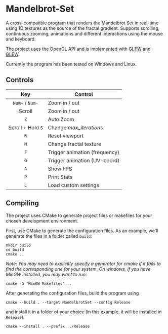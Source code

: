 # Mandelbrot-Set

A cross-compatible program that renders the Mandelbrot Set in real-time using 1D textures as the source of the fractal gradient. Supports scrolling, continuous zooming, animations and different interactions using the mouse and keyboard.

The project uses the OpenGL API and is implemented with [GLFW](https://www.glfw.org/) and [GLEW](https://glew.sourceforge.net/).

Currently the program has been tested on Windows and Linux.

## Controls

|        Key        | Control                       |
|:-----------------:|-------------------------------|
|  `Num+` / `Num-`  | Zoom in / out                 |
|      Scroll       | Zoom in / out                 |
|        `Z`        | Auto Zoom                     |
| Scroll + Hold `S` | Change *max_iterations*       |
|        `R`        | Reset viewport                |
|        `N`        | Change fractal texture        |
|        `F`        | Trigger animation (frequency) |
|        `G`        | Trigger animation (UV-coord)  |
|        `A`        | Show FPS                      |
|        `P`        | Print Stats                   |
|        `L`        | Load custom settings          |

## Compiling

The project uses CMake to generate project files or makefiles for your chosen development environment.

First, use CMake to generate the configuration files. As an example, we'll generate the files in a folder called `build`:
```shell
mkdir build
cd build
cmake ..
```
*Note: You may need to explicitly specify a generator for cmake if it fails to find the corresponding one for your system. On windows, if you have MinGW installed, you may want to run:*
```shell
cmake -G "MinGW Makefiles" ..
```
After generating the configuration files, build the program using
```shell
cmake --build . --target MandelbrotSet --config Release
```
and install it in a folder of your choice (in this example, it will be installed in `Release`):
```shell
cmake --install . --prefix ../Release
```
